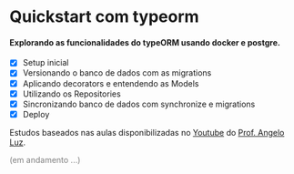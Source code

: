 # Quickstart com typeorm

#### Explorando as funcionalidades do typeORM usando docker e postgre.

- [x] Setup inicial
- [x] Versionando o banco de dados com as migrations
- [x] Aplicando decorators e entendendo as Models
- [x] Utilizando os Repositories
- [x] Sincronizando banco de dados com synchronize e migrations
- [x] Deploy
<!---
- [ ] Relacionamentos (OneToOne, ManyToOne e ManyToMany)
- [ ] Criação de registro em cascata em tabelas relacionadas
- [ ] Inserção/vinculação na relação ManyToMany
- [ ] Validação com class-validator
- [ ] Herança, herança de tabela única e composição
- [ ] Geração automática de models a partir do banco de dados
- [ ] Automatizando a execução de migrações com hooks do NPM
- [ ] Cache de query no banco da aplicação e no Redis
- [ ] Transformers e criptografia AES com typeorm encrypt
-->

Estudos baseados nas aulas disponibilizadas no [Youtube](https://www.youtube.com/playlist?list=PLDqnSpzNKDvn-3cpMf3yPn7gTnb3ooy4b) do [Prof. Angelo Luz](https://github.com/angelogluz).

<p style="color:gray">(em andamento ...)</p>
